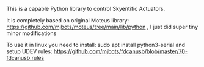 This is a capable Python library to control Skyentific Actuators. 

It is completely based on original Moteus library: https://github.com/mjbots/moteus/tree/main/lib/python , I just did super tiny minor modifications 

To use it in linux you need to install: sudo apt install python3-serial and setup UDEV rules: https://github.com/mjbots/fdcanusb/blob/master/70-fdcanusb.rules
